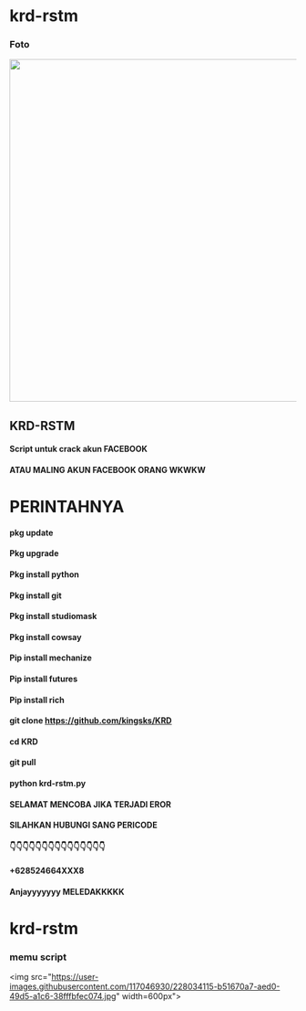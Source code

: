# krd-rstm


### Foto 




<img src="https://user-images.githubusercontent.com/117046930/228029951-39830d00-204d-4e8c-b973-1e11af3879a3.png" width="600px">  







## KRD-RSTM


#### Script untuk crack akun FACEBOOK
#### ATAU MALING AKUN FACEBOOK ORANG WKWKW
# PERINTAHNYA
#### pkg update
#### Pkg upgrade
#### Pkg install python
#### Pkg install git
#### Pkg install studiomask
#### Pkg install cowsay
#### Pip install mechanize
#### Pip install futures
#### Pip install rich
#### git clone https://github.com/kingsks/KRD
#### cd KRD
#### git pull
#### python krd-rstm.py
#### SELAMAT MENCOBA JIKA TERJADI EROR
#### SILAHKAN HUBUNGI SANG PERICODE
#### 👇👇👇👇👇👇👇👇👇👇👇👇👇👇👇
#### +628524664XXX8
#### Anjayyyyyyy MELEDAKKKKK


# krd-rstm


### memu script

<img src="https://user-images.githubusercontent.com/117046930/228034115-b51670a7-aed0-49d5-a1c6-38fffbfec074.jpg" width=600px">


